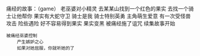 痛经的故事：（game）
	老巫婆对小精灵
	去某某山找到一个红色的果实
	去找一个骑士让他帮你
	果实有大蛇守卫
	骑士是我
	骑士特别英勇
	主角萌生爱意
	有一次受怪兽攻击
	险些遇险
	好不容易得到果实
	果实变黑
	被痛经施了诅咒
	续集故事开始

	被痛经巫婆控制
		产生嫉妒之心
		如果对她屈服，你就听她的了
